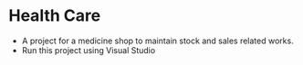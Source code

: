 # Health Care
- A project for a medicine shop to maintain stock and sales related works. 
- Run this project using Visual Studio
